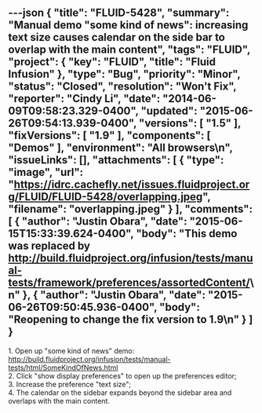 ---json
{
  "title": "FLUID-5428",
  "summary": "Manual demo \"some kind of news\": increasing text size causes calendar on the side bar to overlap with the main content",
  "tags": "FLUID",
  "project": {
    "key": "FLUID",
    "title": "Fluid Infusion"
  },
  "type": "Bug",
  "priority": "Minor",
  "status": "Closed",
  "resolution": "Won't Fix",
  "reporter": "Cindy Li",
  "date": "2014-06-09T09:58:23.329-0400",
  "updated": "2015-06-26T09:54:13.939-0400",
  "versions": [
    "1.5"
  ],
  "fixVersions": [
    "1.9"
  ],
  "components": [
    "Demos"
  ],
  "environment": "All browsers\n",
  "issueLinks": [],
  "attachments": [
    {
      "type": "image",
      "url": "https://idrc.cachefly.net/issues.fluidproject.org/FLUID/FLUID-5428/overlapping.jpeg",
      "filename": "overlapping.jpeg"
    }
  ],
  "comments": [
    {
      "author": "Justin Obara",
      "date": "2015-06-15T15:33:39.624-0400",
      "body": "This demo was replaced by <http://build.fluidproject.org/infusion/tests/manual-tests/framework/preferences/assortedContent/>\n"
    },
    {
      "author": "Justin Obara",
      "date": "2015-06-26T09:50:45.936-0400",
      "body": "Reopening to change the fix version to 1.9\n"
    }
  ]
}
---
1\. Open up "some kind of news" demo: <http://build.fluidproject.org/infusion/tests/manual-tests/html/SomeKindOfNews.html>\
2\. Click "show display preferences" to open up the preferences editor;\
3\. Increase the preference "text size";\
4\. The calendar on the sidebar expands beyond the sidebar area and overlaps with the main content.

        